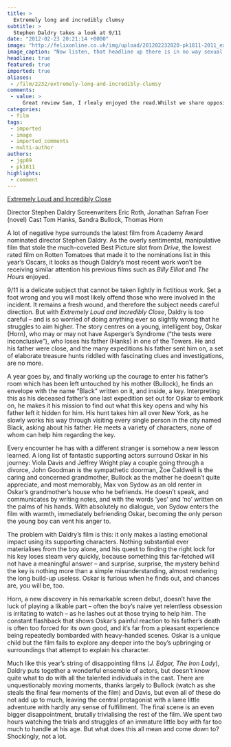 ```yaml
---
title: >
  Extremely long and incredibly clumsy
subtitle: >
  Stephen Daldry takes a look at 9/11
date: "2012-02-23 20:21:14 +0000"
image: "http://felixonline.co.uk/img/upload/201202232020-pk1811-2011_extremely_loud_and_incredibly_close_004.jpg"
image_caption: "Now listen, that headline up there is in no way sexual. I swear!!!"
headline: true
featured: true
imported: true
aliases:
 - /film/2232/extremely-long-and-incredibly-clumsy
comments:
 - value: >
     Great review Sam, I rlealy enjoyed the read.Whilst we share opposite views about whether the film is worth watching, I do appreciate the balanced argument that you do present.It is too bad that a universal story had to be wrapped in something that emotionally blackmailed the audiences to feel something. Also, I liked your assertion that the backdrop of September 11th needs no additional attempts to elicit emotion since it's a subject which is already emotionally charged.Great review.,Glad to hear you liked the movie. I saw a commercial for it, and all I could think about was how I could not even <a href="http://ysdwkir.com">imanige</a> going to a movie with 9/11 as the backdrop. It's just still so sad and unnerving.
categories:
 - film
tags:
 - imported
 - image
 - imported_comments
 - multi-author
authors:
 - jgp09
 - pk1811
highlights:
 - comment
---
```


[Extremely Loud and Incredibly Close](http://www.imdb.com/title/tt0477302/)

Director Stephen Daldry
Screenwriters Eric Roth, Jonathan Safran Foer (novel)
Cast Tom Hanks, Sandra Bullock, Thomas Horn

A lot of negative hype surrounds the latest film from Academy Award nominated director Stephen Daldry. As the overly sentimental, manipulative film that stole the much-coveted Best Picture slot from _Drive_, the lowest rated film on Rotten Tomatoes that made it to the nominations list in this year’s Oscars, it looks as though Daldry’s most recent work won’t be receiving similar attention his previous films such as _Billy Elliot_ and _The Hours_ enjoyed.

9/11 is a delicate subject that cannot be taken lightly in fictitious work. Set a foot wrong and you will most likely offend those who were involved in the incident. It remains a fresh wound, and therefore the subject needs careful direction. But with _Extremely Loud and Incredibly Close_, Daldry is too careful – and is so worried of doing anything ever so slightly wrong that he struggles to aim higher. The story centres on a young, intelligent boy, Oskar (Horn), who may or may not have Asperger’s Syndrome (“the tests were inconclusive”), who loses his father (Hanks) in one of the Towers. He and his father were close, and the many expeditions his father sent him on, a set of elaborate treasure hunts riddled with fascinating clues and investigations, are no more.

A year goes by, and finally working up the courage to enter his father’s room which has been left untouched by his mother (Bullock), he finds an envelope with the name “Black” written on it, and inside, a key. Interpreting this as his deceased father’s one last expedition set out for Oskar to embark on, he makes it his mission to find out what this key opens and why his father left it hidden for him. His hunt takes him all over New York, as he slowly works his way through visiting every single person in the city named Black, asking about his father. He meets a variety of characters, none of whom can help him regarding the key.

Every encounter he has with a different stranger is somehow a new lesson learned. A long list of fantastic supporting actors surround Oskar in his journey: Viola Davis and Jeffrey Wright play a couple going through a divorce, John Goodman is the sympathetic doorman, Zoe Caldwell is the caring and concerned grandmother, Bullock as the mother he doesn’t quite appreciate, and most memorably, Max von Sydow as an old renter in Oskar’s grandmother’s house who he befriends. He doesn’t speak, and communicates by writing notes, and with the words ‘yes’ and ‘no’ written on the palms of his hands. With absolutely no dialogue, von Sydow enters the film with warmth, immediately befriending Oskar, becoming the only person the young boy can vent his anger to.

The problem with Daldry’s film is this: it only makes a lasting emotional impact using its supporting characters. Nothing substantial ever materialises from the boy alone, and his quest to finding the right lock for his key loses steam very quickly, because something this far-fetched will not have a meaningful answer – and surprise, surprise, the mystery behind the key is nothing more than a simple misunderstanding, almost rendering the long build-up useless. Oskar is furious when he finds out, and chances are, you will be, too.

Horn, a new discovery in his remarkable screen debut, doesn’t have the luck of playing a likable part – often the boy’s naive yet relentless obsession is irritating to watch – as he lashes out at those trying to help him. The constant flashback that shows Oskar’s painful reaction to his father’s death is often too forced for its own good, and it’s far from a pleasant experience being repeatedly bombarded with heavy-handed scenes. Oskar is a unique child but the film fails to explore any deeper into the boy’s upbringing or surroundings that attempt to explain his character.

Much like this year’s string of disappointing films (_J. Edgar, The Iron Lady_), Daldry puts together a wonderful ensemble of actors, but doesn’t know quite what to do with all the talented individuals in the cast. There are unquestionably moving moments, thanks largely to Bullock (watch as she steals the final few moments of the film) and Davis, but even all of these do not add up to much, leaving the central protagonist with a lame little adventure with hardly any sense of fulfillment. The final scene is an even bigger disappointment, brutally trivialising the rest of the film. We spent two hours watching the trials and struggles of an immature little boy with far too much to handle at his age. But what does this all mean and come down to? Shockingly, not a lot.
